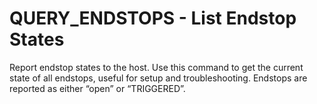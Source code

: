 # QUERY_ENDSTOPS - List Endstop States

Report endstop states to the host.
Use this command to get the current state of all endstops, useful for setup and troubleshooting. Endstops are reported as either “open” or “TRIGGERED”.
